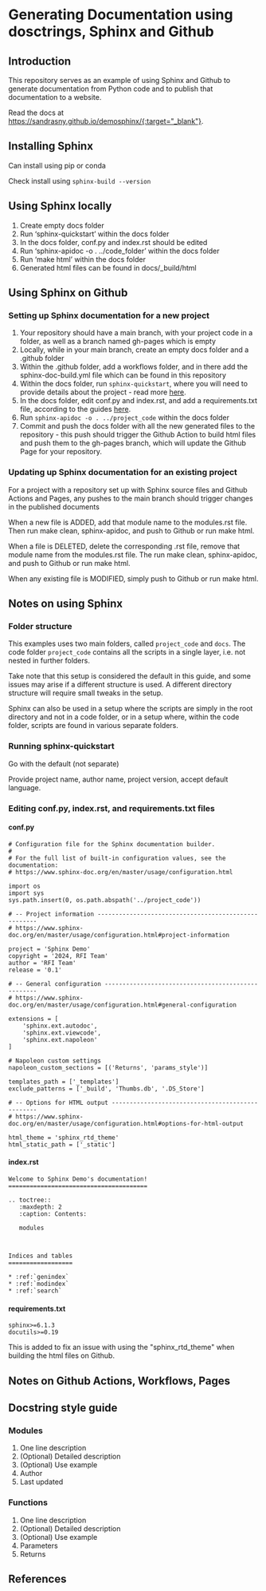 # Generating Documentation using dosctrings, Sphinx and Github

## Introduction
This repository serves as an example of using Sphinx and Github to generate documentation from Python code and to publish that documentation to a website.

Read the docs at https://sandrasny.github.io/demosphinx/{:target="_blank"}.

## Installing Sphinx
Can install using pip or conda

Check install using `sphinx-build --version`

## Using Sphinx locally
1. Create empty docs folder
2. Run ‘sphinx-quickstart’ within the docs folder
3. In the docs folder, conf.py and index.rst should be edited
4. Run ‘sphinx-apidoc -o . ../code_folder’ within the docs folder
5. Run ‘make html’ within the docs folder
6. Generated html files can be found in docs/_build/html

## Using Sphinx on Github

### Setting up Sphinx documentation for a **new** project
1. Your repository should have a main branch, with your project code in a folder, as well as a branch named gh-pages which is empty
2. Locally, while in your main branch, create an empty docs folder and a .github folder
3. Within the .github folder, add a workflows folder, and in there add the sphinx-doc-build.yml file which can be found in this repository
4. Within the docs folder, run `sphinx-quickstart`, where you will need to provide details about the project - read more [here](#running-sphinx-quickstart).
3. In the docs folder, edit conf.py and index.rst, and add a requirements.txt file, according to the guides [here](#editing-confpy-indexrst-and-requirementstxt-files).
4. Run `sphinx-apidoc -o . ../project_code` within the docs folder
5. Commit and push the docs folder with all the new generated files to the repository - this push should trigger the Github Action to build html files and push them to the gh-pages branch, which will update the Github Page for your repository.

### Updating up Sphinx documentation for an **existing** project
For a project with a repository set up with Sphinx source files and Github Actions and Pages, any pushes to the main branch should trigger changes in the published documents

When a new file is ADDED, add that module name to the modules.rst file. Then run make clean, sphinx-apidoc, and push to Github or run make html. 

When a file is DELETED, delete the corresponding .rst file, remove that module name from the modules.rst file. The run make clean, sphinx-apidoc, and push to Github or run make html.

When any existing file is MODIFIED, simply push to Github or run make html.

## Notes on using Sphinx

### Folder structure
This examples uses two main folders, called `project_code` and `docs`. The code folder `project_code` contains all the scripts in a single layer, i.e. not nested in further folders.

Take note that this setup is considered the default in this guide, and some issues may arise if a different structure is used. A different directory structure will require small tweaks in the setup.

Sphinx can also be used in a setup where the scripts are simply in the root directory and not in a code folder, or in a setup where, within the code folder, scripts are found in various separate folders.

### Running sphinx-quickstart
Go with the default (not separate)

Provide project name, author name, project version, accept default language.

### Editing conf.py, index.rst, and requirements.txt files

#### conf.py
```
# Configuration file for the Sphinx documentation builder.
#
# For the full list of built-in configuration values, see the documentation:
# https://www.sphinx-doc.org/en/master/usage/configuration.html

import os
import sys
sys.path.insert(0, os.path.abspath('../project_code'))

# -- Project information -----------------------------------------------------
# https://www.sphinx-doc.org/en/master/usage/configuration.html#project-information

project = 'Sphinx Demo'
copyright = '2024, RFI Team'
author = 'RFI Team'
release = '0.1'

# -- General configuration ---------------------------------------------------
# https://www.sphinx-doc.org/en/master/usage/configuration.html#general-configuration

extensions = [
    'sphinx.ext.autodoc',
    'sphinx.ext.viewcode',
    'sphinx.ext.napoleon'
]

# Napoleon custom settings
napoleon_custom_sections = [('Returns', 'params_style')]

templates_path = ['_templates']
exclude_patterns = ['_build', 'Thumbs.db', '.DS_Store']

# -- Options for HTML output -------------------------------------------------
# https://www.sphinx-doc.org/en/master/usage/configuration.html#options-for-html-output

html_theme = 'sphinx_rtd_theme'
html_static_path = ['_static']
```

#### index.rst
```
Welcome to Sphinx Demo's documentation!
=======================================

.. toctree::
   :maxdepth: 2
   :caption: Contents:
   
   modules



Indices and tables
==================

* :ref:`genindex`
* :ref:`modindex`
* :ref:`search`
```

#### requirements.txt
```
sphinx>=6.1.3
docutils>=0.19
```

This is added to fix an issue with using the "sphinx_rtd_theme" when building the html files on Github.

## Notes on Github Actions, Workflows, Pages

### 

### 

## Docstring style guide
### Modules
1. One line description
2. (Optional) Detailed description
3. (Optional) Use example
4. Author
5. Last updated

### Functions
1. One line description
2. (Optional) Detailed description
3. (Optional) Use example
4. Parameters
5. Returns

## References

